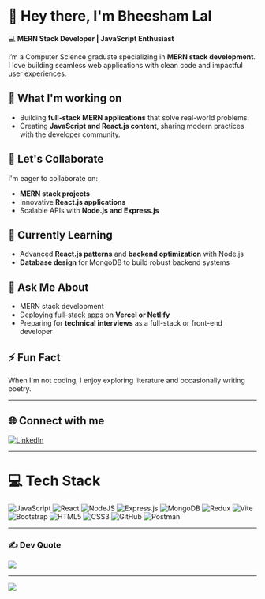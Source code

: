 # 👋 Hey there, I'm Bheesham Lal

💻 **MERN Stack Developer | JavaScript Enthusiast**

I’m a Computer Science graduate specializing in **MERN stack development**. I love building seamless web applications with clean code and impactful user experiences.

## 🚀 What I'm working on

- Building **full-stack MERN applications** that solve real-world problems.
- Creating **JavaScript and React.js content**, sharing modern practices with the developer community.

## 🤝 Let's Collaborate

I'm eager to collaborate on:

- **MERN stack projects**
- Innovative **React.js applications**
- Scalable APIs with **Node.js and Express.js**

## 🌱 Currently Learning

- Advanced **React.js patterns** and **backend optimization** with Node.js
- **Database design** for MongoDB to build robust backend systems

## 💬 Ask Me About

- MERN stack development
- Deploying full-stack apps on **Vercel or Netlify**
- Preparing for **technical interviews** as a full-stack or front-end developer

## ⚡ Fun Fact

When I'm not coding, I enjoy exploring literature and occasionally writing poetry.

---

## 🌐 Connect with me

[![LinkedIn](https://img.shields.io/badge/LinkedIn-%230077B5.svg?style=for-the-badge&logo=linkedin&logoColor=white)](https://www.linkedin.com/in/bheesham-solanki-850870210/)

---

# 💻 Tech Stack

![JavaScript](https://img.shields.io/badge/javascript-%23323330.svg?style=for-the-badge&logo=javascript&logoColor=%23F7DF1E)
![React](https://img.shields.io/badge/react-%2320232a.svg?style=for-the-badge&logo=react&logoColor=%2361DAFB)
![NodeJS](https://img.shields.io/badge/node.js-6DA55F?style=for-the-badge&logo=node.js&logoColor=white)
![Express.js](https://img.shields.io/badge/express.js-%23404d59.svg?style=for-the-badge&logo=express&logoColor=%2361DAFB)
![MongoDB](https://img.shields.io/badge/MongoDB-%234ea94b.svg?style=for-the-badge&logo=mongodb&logoColor=white)
![Redux](https://img.shields.io/badge/redux-%23593d88.svg?style=for-the-badge&logo=redux&logoColor=white)
![Vite](https://img.shields.io/badge/vite-%23646CFF.svg?style=for-the-badge&logo=vite&logoColor=white)
![Bootstrap](https://img.shields.io/badge/bootstrap-%238511FA.svg?style=for-the-badge&logo=bootstrap&logoColor=white)
![HTML5](https://img.shields.io/badge/html5-%23E34F26.svg?style=for-the-badge&logo=html5&logoColor=white)
![CSS3](https://img.shields.io/badge/css3-%231572B6.svg?style=for-the-badge&logo=css3&logoColor=white)
![GitHub](https://img.shields.io/badge/github-%23121011.svg?style=for-the-badge&logo=github&logoColor=white)
![Postman](https://img.shields.io/badge/Postman-FF6C37?style=for-the-badge&logo=postman&logoColor=white)

---



### ✍️ Dev Quote

![](https://quotes-github-readme.vercel.app/api?type=horizontal&theme=radical)

---

[![](https://visitcount.itsvg.in/api?id=Bheeshamlal&icon=0&color=0)](https://visitcount.itsvg.in)

<!-- Proudly crafted for a MERN-focused portfolio -->
